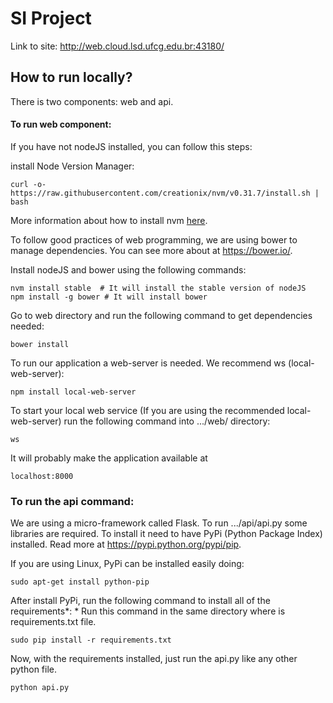 # SI Project

Link to site:
    http://web.cloud.lsd.ufcg.edu.br:43180/

## How to run locally?

There is two components: web and api.

#### To run web component:

If you have not nodeJS installed, you can follow this steps:

install Node Version Manager:

    curl -o- https://raw.githubusercontent.com/creationix/nvm/v0.31.7/install.sh | bash
    
More information about how to install nvm [here](https://github.com/creationix/nvm).

To follow good practices of web programming, we are using bower
to manage dependencies. You can see more about at https://bower.io/.

Install nodeJS and bower using the following commands:

    nvm install stable  # It will install the stable version of nodeJS
    npm install -g bower # It will install bower

Go to web directory and run the following command to get dependencies needed:

    bower install

To run our application a web-server is needed. We recommend ws (local-web-server):

    npm install local-web-server

To start your local web service (If you are using the recommended local-web-server)
run the following command into .../web/ directory:

    ws

It will probably make the application available at

    localhost:8000

### To run the api command:

We are using a micro-framework called Flask.
To run .../api/api.py some libraries are required. To install it need to have
PyPi (Python Package Index) installed. Read more at https://pypi.python.org/pypi/pip.

If you are using Linux, PyPi can be installed easily doing:

    sudo apt-get install python-pip

After install PyPi, run the following command to install all of the requirements\*:
\* Run this command in the same directory where is requirements.txt file.

    sudo pip install -r requirements.txt

Now, with the requirements installed, just run the api.py like any other python file.

    python api.py
